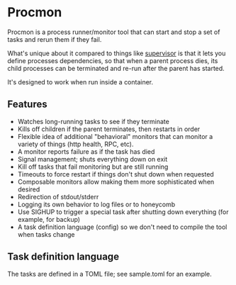 # Procmon

Procmon is a process runner/monitor tool that can start and stop a set of tasks and rerun them if
they fail.

What's unique about it compared to things like [supervisor](http://supervisord.org/) is that it
lets you define processes dependencies, so that when a parent process dies, its child processes
can be terminated and re-run after the parent has started.

It's designed to work when run inside a container.

## Features

* Watches long-running tasks to see if they terminate
* Kills off children if the parent terminates, then restarts in order
* Flexible idea of additional "behavioral" monitors that can monitor a variety of things (http health, RPC, etc).
* A monitor reports failure as if the task has died
* Signal management; shuts everything down on exit
* Kill off tasks that fail monitoring but are still running
* Timeouts to force restart if things don't shut down when requested
* Composable monitors allow making them more sophisticated when desired
* Redirection of stdout/stderr
* Logging its own behavior to log files or to honeycomb
* Use SIGHUP to trigger a special task after shutting down everything (for example, for backup)
* A task definition language (config) so we don't need to compile the tool when tasks change

## Task definition language

The tasks are defined in a TOML file; see sample.toml for an example.
